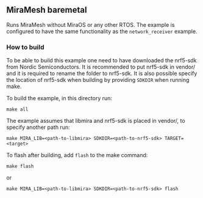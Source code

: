 ## MiraMesh baremetal
Runs MiraMesh without MiraOS or any other RTOS. The example is configured to have the same functionality as the `network_receiver` example.

### How to build
To be able to build this example one need to have downloaded the nrf5-sdk from Nordic Semiconductors. It is recommended to put nrf5-sdk in vendor/ and it is required to rename the folder to nrf5-sdk. It is also possible specify the location of nrf5-sdk when building by providing `SDKDIR` when running make.

To build the example, in this directory run:
```
make all
```
The example assumes that libmira and nrf5-sdk is placed in vendor/, to specify another path run:
```
make MIRA_LIB=<path-to-libmira> SDKDIR=<path-to-nrf5-sdk> TARGET=<target>
```

To flash after building, add `flash` to the make command:
```
make flash
``````
or
```
make MIRA_LIB=<path-to-libmira> SDKDIR=<path-to-nrf5-sdk> flash
```
